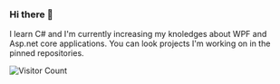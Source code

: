 ### Hi there 👋
I learn C# and I'm currently increasing my knoledges about WPF and Asp.net core applications.
You can look projects I'm working on in the pinned repositories.

![Visitor Count](https://profile-counter.glitch.me/AlexRajvandary/count.svg)
<!--
**AlexRajvandary/AlexRajvandary** is a ✨ _special_ ✨ repository because its `README.md` (this file) appears on your GitHub profile.

Here are some ideas to get you started:

- 🔭 I’m currently working on ...
- 🌱 I’m currently learning ...
- 👯 I’m looking to collaborate on ...
- 🤔 I’m looking for help with ...
- 💬 Ask me about ...
- 📫 How to reach me: ...
- 😄 Pronouns: ...
- ⚡ Fun fact: ...
-->
